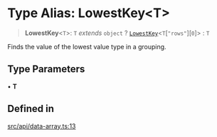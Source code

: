 # Type Alias: LowestKey\<T\>

> **LowestKey**\<`T`\>: `T` *extends* `object` ? [`LowestKey`](LowestKey.md)\<`T`\[`"rows"`\]\[`0`\]\> : `T`

Finds the value of the lowest value type in a grouping.

## Type Parameters

• **T**

## Defined in

[src/api/data-array.ts:13](https://github.com/GamerGirlandCo/datacore/blob/7f32893e5430e552f1b1164e828ac7a411d6e24f/src/api/data-array.ts#L13)
